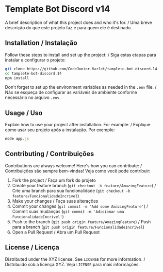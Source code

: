 
# Template Bot Discord v14

A brief description of what this project does and who it's for. / Uma breve descrição do que este projeto faz e para quem ele é destinado.

## Installation / Instalação

Follow these steps to install and set up the project: / Siga estas etapas para instalar e configurar o projeto:

```bash
git clone https://github.com/CodeJunior-Varlet/tamplete-bot-discord.14.git
cd tamplete-bot-discord.14
npm install
```

Don't forget to set up the environment variables as needed in the `.env` file. / Não se esqueça de configurar as variáveis de ambiente conforme necessário no arquivo `.env`.

## Usage / Uso

Explain how to use your project after installation. For example: / Explique como usar seu projeto após a instalação. Por exemplo:

```javascript
node app.js
```

## Contributing / Contribuições

Contributions are always welcome! Here's how you can contribute: / Contribuições são sempre bem-vindas! Veja como você pode contribuir:

1. Fork the project / Faça um fork do projeto
2. Create your feature branch (`git checkout -b feature/AmazingFeature`) / Crie uma branch para sua funcionalidade (`git checkout -b feature/FuncionalidadeIncrivel`)
3. Make your changes / Faça suas alterações
4. Commit your changes (`git commit -m 'Add some AmazingFeature'`) / Commit suas mudanças (`git commit -m 'Adicionar uma FuncionalidadeIncrivel'`)
5. Push to the branch (`git push origin feature/AmazingFeature`) / Push para a branch (`git push origin feature/FuncionalidadeIncrivel`)
6. Open a Pull Request / Abra um Pull Request

## License / Licença

Distributed under the XYZ license. See `LICENSE` for more information. / Distribuído sob a licença XYZ. Veja `LICENSE` para mais informações.
